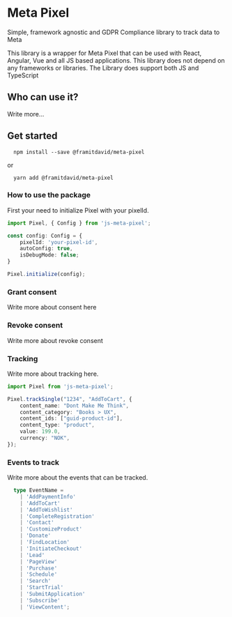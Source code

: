 # Meta Pixel
Simple, framework agnostic and GDPR Compliance library to track data to Meta

This library is a wrapper for Meta Pixel that can be used with React, Angular, Vue and all JS based applications. This library does not depend on any frameworks or libraries. The Library does support both JS and TypeScript


## Who can use it?
Write more... 


## Get started
```
  npm install --save @framitdavid/meta-pixel
```

or

```
  yarn add @framitdavid/meta-pixel
```

### How to use the package
First your need to initialize Pixel with your pixelId.

```typescript
import Pixel, { Config } from 'js-meta-pixel';

const config: Config = {
    pixelId: 'your-pixel-id',
    autoConfig: true,
    isDebugMode: false;
}

Pixel.initialize(config);
```

### Grant consent
Write more about consent here


### Revoke consent
Write more about revoke consent

### Tracking
Write more about tracking here.

```typescript
import Pixel from 'js-meta-pixel';

Pixel.trackSingle("1234", "AddToCart", {
    content_name: "Dont Make Me Think",
    content_category: "Books > UX",
    content_ids: ["guid-product-id"],
    content_type: "product",
    value: 199.0,
    currency: "NOK",
});
```

### Events to track
Write more about the events that can be tracked. 

```typescript
  type EventName =
    | 'AddPaymentInfo'
    | 'AddToCart'
    | 'AddToWishlist'
    | 'CompleteRegistration'
    | 'Contact'
    | 'CustomizeProduct'
    | 'Donate'
    | 'FindLocation'
    | 'InitiateCheckout'
    | 'Lead'
    | 'PageView'
    | 'Purchase'
    | 'Schedule'
    | 'Search'
    | 'StartTrial'
    | 'SubmitApplication'
    | 'Subscribe'
    | 'ViewContent';

```
